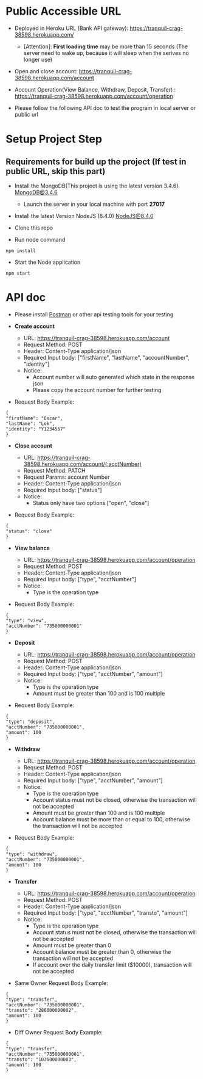 Public Accessible URL
=====================

- Deployed in Heroku URL (Bank API gateway): https://tranquil-crag-38598.herokuapp.com/
    - [Attention]: **First loading time** may be more than 15 seconds (The server need to wake up, because it will sleep when the serives no longer use)

- Open and close account: https://tranquil-crag-38598.herokuapp.com/account

- Account Operation(View Balance, Withdraw, Deposit, Transfer) : https://tranquil-crag-38598.herokuapp.com/account/operation

- Please follow the following API doc to test the program in local server or public url

Setup Project Step
===================================

Requirements for build up the project (If test in public URL, skip this part)
---------------------------------------------------------------------------------
- Install the MongoDB(This project is using the latest version 3.4.6) [MongoDB@3.4.6](https://www.mongodb.com/download-center?jmp=homepage#community)
    - Launch the server in your local machine with port **27017**

- Install the latest Version NodeJS (8.4.0) [NodeJS@8.4.0](https://nodejs.org/en/)

- Clone this repo

- Run node command
```
npm install
```

- Start the Node application
```
npm start
```

API doc 
=======

- Please install [Postman](https://www.getpostman.com/) or other api testing tools for your testing

- **Create account**
    - URL: https://tranquil-crag-38598.herokuapp.com/account
    - Request Method: POST
    - Header: Content-Type application/json
    - Required Input body: ["firstName", "lastName", "accountNumber", "identity"]
    - Notice:
        - Account number will auto generated which state in the response json
        - Please copy the account number for further testing 

- Request Body Example:
```
{
"firstName": "Oscar",
"lastName":	"Lok",
"identity": "Y1234567"
}
```

- **Close account**
    - URL: https://tranquil-crag-38598.herokuapp.com/account/(:acctNumber)
    - Request Method: PATCH
    - Request Params: account Number
    - Header: Content-Type application/json
    - Required Input body: ["status"] 
    - Notice:
        - Status only have two options ["open", "close"]

- Request Body Example:
```
{
"status": "close"
}
```

- **View balance**
    - URL: https://tranquil-crag-38598.herokuapp.com/account/operation
    - Request Method: POST
    - Header: Content-Type application/json
    - Required Input body: ["type", "acctNumber"] 
    - Notice:
        - Type is the operation type

- Request Body Example:
```
{
"type": "view",
"acctNumber": "735000000001"
}
```

- **Deposit**
    - URL: https://tranquil-crag-38598.herokuapp.com/account/operation
    - Request Method: POST
    - Header: Content-Type application/json
    - Required Input body: ["type", "acctNumber", "amount"] 
    - Notice:
        - Type is the operation type
        - Amount must be greater than 100 and is 100 multiple

- Request Body Example:
```
{
"type": "deposit",
"acctNumber": "735000000001",
"amount": 100
}
```

- **Withdraw**
    - URL: https://tranquil-crag-38598.herokuapp.com/account/operation
    - Request Method: POST
    - Header: Content-Type application/json
    - Required Input body: ["type", "acctNumber", "amount"] 
    - Notice:
        - Type is the operation type
        - Account status must not be closed, otherwise the transaction will not be accepted
        - Amount must be greater than 100 and is 100 multiple
        - Account balance must be more than or equal to 100, otherwise the transaction will not be accepted

- Request Body Example:
```
{
"type": "withdraw",
"acctNumber": "735000000001",
"amount": 100
}
```

- **Transfer**
    - URL: https://tranquil-crag-38598.herokuapp.com/account/operation
    - Request Method: POST
    - Header: Content-Type application/json
    - Required Input body: ["type", "acctNumber", "transto", "amount"] 
    - Notice:
        - Type is the operation type
        - Account status must not be closed, otherwise the transaction will not be accepted
        - Amount must be greater than 0
        - Account balance must be greater than 0, otherwise the transaction will not be accepted
        - If account over the daily transfer limit ($10000), transaction will not be accepted

- Same Owner Request Body Example:
```
{
"type": "transfer",
"acctNumber": "735000000001",
"transto": "286000000002",
"amount": 100
}
```

- Diff Owner Request Body Example:
```
{
"type": "transfer",
"acctNumber": "735000000001",
"transto": "103000000003",
"amount": 100
}
```